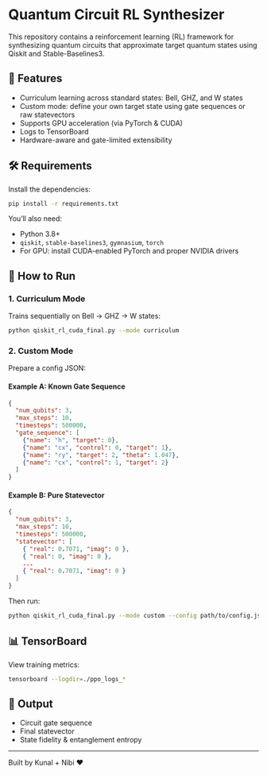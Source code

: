 # Quantum Circuit RL Synthesizer

This repository contains a reinforcement learning (RL) framework for synthesizing quantum circuits that approximate target quantum states using Qiskit and Stable-Baselines3.

## 🧠 Features
- Curriculum learning across standard states: Bell, GHZ, and W states
- Custom mode: define your own target state using gate sequences or raw statevectors
- Supports GPU acceleration (via PyTorch & CUDA)
- Logs to TensorBoard
- Hardware-aware and gate-limited extensibility

## 🛠 Requirements

Install the dependencies:

```bash
pip install -r requirements.txt
```

You’ll also need:
- Python 3.8+
- `qiskit`, `stable-baselines3`, `gymnasium`, `torch`
- For GPU: install CUDA-enabled PyTorch and proper NVIDIA drivers

## 🚀 How to Run

### 1. Curriculum Mode

Trains sequentially on Bell → GHZ → W states:

```bash
python qiskit_rl_cuda_final.py --mode curriculum
```

### 2. Custom Mode

Prepare a config JSON:

#### Example A: Known Gate Sequence

```json
{
  "num_qubits": 3,
  "max_steps": 10,
  "timesteps": 500000,
  "gate_sequence": [
    {"name": "h", "target": 0},
    {"name": "cx", "control": 0, "target": 1},
    {"name": "ry", "target": 2, "theta": 1.047},
    {"name": "cx", "control": 1, "target": 2}
  ]
}
```

#### Example B: Pure Statevector

```json
{
  "num_qubits": 3,
  "max_steps": 10,
  "timesteps": 500000,
  "statevector": [
    { "real": 0.7071, "imag": 0 },
    { "real": 0, "imag": 0 },
    ...
    { "real": 0.7071, "imag": 0 }
  ]
}
```

Then run:

```bash
python qiskit_rl_cuda_final.py --mode custom --config path/to/config.json
```

## 📊 TensorBoard

View training metrics:

```bash
tensorboard --logdir=./ppo_logs_*
```

## 🧪 Output

- Circuit gate sequence
- Final statevector
- State fidelity & entanglement entropy

---

Built by Kunal + Nibi ♥

